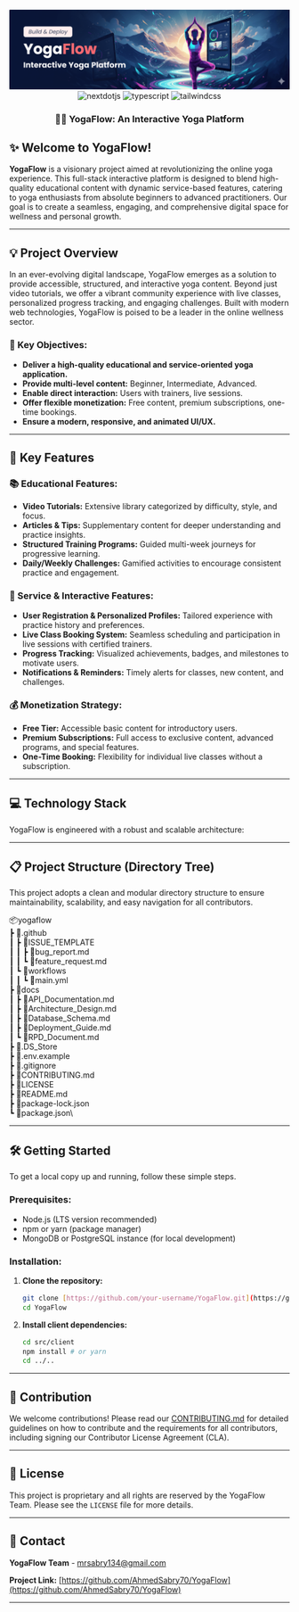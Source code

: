 <div align="center">
  <br />
    <a href="#" target="_blank">
      <img src="docs/branding/yogaflow-brand.png" alt="Project Banner">
    </a>
  <br />

  <div>
     <img src="https://img.shields.io/badge/-Next_JS-black?style=for-the-badge&logoColor=white&logo=nextdotjs&color=000000" alt="nextdotjs" />
    <img src="https://img.shields.io/badge/-TypeScript-black?style=for-the-badge&logoColor=white&logo=typescript&color=3178C6" alt="typescript" />
    <img src="https://img.shields.io/badge/-Tailwind_CSS-black?style=for-the-badge&logoColor=white&logo=tailwindcss&color=06B6D4" alt="tailwindcss" />
   
  </div>

<h3 align="center">🧘‍♀️ YogaFlow: An Interactive Yoga Platform</h3>

</div>



## ✨ Welcome to YogaFlow!

**YogaFlow** is a visionary project aimed at revolutionizing the online yoga experience. This full-stack interactive platform is designed to blend high-quality educational content with dynamic service-based features, catering to yoga enthusiasts from absolute beginners to advanced practitioners. Our goal is to create a seamless, engaging, and comprehensive digital space for wellness and personal growth.

---

## 💡 Project Overview

In an ever-evolving digital landscape, YogaFlow emerges as a solution to provide accessible, structured, and interactive yoga content. Beyond just video tutorials, we offer a vibrant community experience with live classes, personalized progress tracking, and engaging challenges. Built with modern web technologies, YogaFlow is poised to be a leader in the online wellness sector.

### 🎯 Key Objectives:

* **Deliver a high-quality educational and service-oriented yoga application.**
* **Provide multi-level content:** Beginner, Intermediate, Advanced.
* **Enable direct interaction:** Users with trainers, live sessions.
* **Offer flexible monetization:** Free content, premium subscriptions, one-time bookings.
* **Ensure a modern, responsive, and animated UI/UX.**

---

## 🚀 Key Features

### 📚 Educational Features:

* **Video Tutorials:** Extensive library categorized by difficulty, style, and focus.
* **Articles & Tips:** Supplementary content for deeper understanding and practice insights.
* **Structured Training Programs:** Guided multi-week journeys for progressive learning.
* **Daily/Weekly Challenges:** Gamified activities to encourage consistent practice and engagement.

### 🌟 Service & Interactive Features:

* **User Registration & Personalized Profiles:** Tailored experience with practice history and preferences.
* **Live Class Booking System:** Seamless scheduling and participation in live sessions with certified trainers.
* **Progress Tracking:** Visualized achievements, badges, and milestones to motivate users.
* **Notifications & Reminders:** Timely alerts for classes, new content, and challenges.

### 💰 Monetization Strategy:

* **Free Tier:** Accessible basic content for introductory users.
* **Premium Subscriptions:** Full access to exclusive content, advanced programs, and special features.
* **One-Time Booking:** Flexibility for individual live classes without a subscription.

---

## 💻 Technology Stack

YogaFlow is engineered with a robust and scalable architecture:



---

## 📋 Project Structure (Directory Tree)

This project adopts a clean and modular directory structure to ensure maintainability, scalability, and easy navigation for all contributors.


  📦yogaflow\
 ┣ 📂.github\
 ┃ ┣ 📂ISSUE_TEMPLATE\
 ┃ ┃ ┣ 📜bug_report.md\
 ┃ ┃ ┗ 📜feature_request.md\
 ┃ ┗ 📂workflows\
 ┃ ┃ ┗ 📜main.yml\
 ┣ 📂docs\
 ┃ ┣ 📜API_Documentation.md\
 ┃ ┣ 📜Architecture_Design.md\
 ┃ ┣ 📜Database_Schema.md\
 ┃ ┣ 📜Deployment_Guide.md\
 ┃ ┗ 📜RPD_Document.md\
 ┣ 📜.DS_Store\
 ┣ 📜.env.example\
 ┣ 📜.gitignore\
 ┣ 📜CONTRIBUTING.md\
 ┣ 📜LICENSE\
 ┣ 📜README.md\
 ┣ 📜package-lock.json\
 ┗ 📜package.json\


 ---

## 🛠️ Getting Started

To get a local copy up and running, follow these simple steps.

### Prerequisites:

* Node.js (LTS version recommended)
* npm or yarn (package manager)
* MongoDB or PostgreSQL instance (for local development)

### Installation:

1.  **Clone the repository:**
    ```bash
    git clone [https://github.com/your-username/YogaFlow.git](https://github.com/AhmedSabry70/YogaFlow.git)
    cd YogaFlow
    ```
2.  **Install client dependencies:**
    ```bash
    cd src/client
    npm install # or yarn
    cd ../..
    ```


---

## 🤝 Contribution

We welcome contributions! Please read our [CONTRIBUTING.md](CONTRIBUTING.md) for detailed guidelines on how to contribute and the requirements for all contributors, including signing our Contributor License Agreement (CLA).

---

## 📄 License

This project is proprietary and all rights are reserved by the YogaFlow Team. Please see the `LICENSE` file for more details.

---

## 📧 Contact

**YogaFlow Team** - [mrsabry134@gmail.com](mailto:mrsabry134@gmail.com)

**Project Link:** [https://github.com/AhmedSabry70/YogaFlow](https://github.com/AhmedSabry70/YogaFlow)

---
